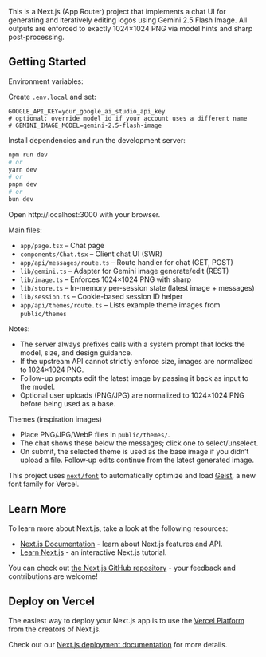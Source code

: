 This is a Next.js (App Router) project that implements a chat UI for generating and iteratively editing logos using Gemini 2.5 Flash Image. All outputs are enforced to exactly 1024×1024 PNG via model hints and sharp post-processing.

## Getting Started

Environment variables:

Create `.env.local` and set:

```
GOOGLE_API_KEY=your_google_ai_studio_api_key
# optional: override model id if your account uses a different name
# GEMINI_IMAGE_MODEL=gemini-2.5-flash-image
```

Install dependencies and run the development server:

```bash
npm run dev
# or
yarn dev
# or
pnpm dev
# or
bun dev
```

Open http://localhost:3000 with your browser.

Main files:

- `app/page.tsx` – Chat page
- `components/Chat.tsx` – Client chat UI (SWR)
- `app/api/messages/route.ts` – Route handler for chat (GET, POST)
- `lib/gemini.ts` – Adapter for Gemini image generate/edit (REST)
- `lib/image.ts` – Enforces 1024×1024 PNG with sharp
- `lib/store.ts` – In-memory per-session state (latest image + messages)
- `lib/session.ts` – Cookie-based session ID helper
- `app/api/themes/route.ts` – Lists example theme images from `public/themes`

Notes:

- The server always prefixes calls with a system prompt that locks the model, size, and design guidance.
- If the upstream API cannot strictly enforce size, images are normalized to 1024×1024 PNG.
- Follow-up prompts edit the latest image by passing it back as input to the model.
- Optional user uploads (PNG/JPG) are normalized to 1024×1024 PNG before being used as a base.

Themes (inspiration images)
- Place PNG/JPG/WebP files in `public/themes/`.
- The chat shows these below the messages; click one to select/unselect.
- On submit, the selected theme is used as the base image if you didn’t upload a file. Follow‑up edits continue from the latest generated image.

This project uses [`next/font`](https://nextjs.org/docs/app/building-your-application/optimizing/fonts) to automatically optimize and load [Geist](https://vercel.com/font), a new font family for Vercel.

## Learn More

To learn more about Next.js, take a look at the following resources:

- [Next.js Documentation](https://nextjs.org/docs) - learn about Next.js features and API.
- [Learn Next.js](https://nextjs.org/learn) - an interactive Next.js tutorial.

You can check out [the Next.js GitHub repository](https://github.com/vercel/next.js) - your feedback and contributions are welcome!

## Deploy on Vercel

The easiest way to deploy your Next.js app is to use the [Vercel Platform](https://vercel.com/new?utm_medium=default-template&filter=next.js&utm_source=create-next-app&utm_campaign=create-next-app-readme) from the creators of Next.js.

Check out our [Next.js deployment documentation](https://nextjs.org/docs/app/building-your-application/deploying) for more details.
